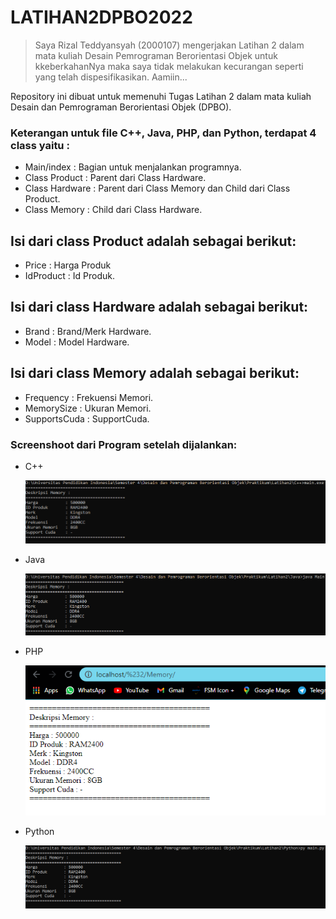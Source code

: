 # LATIHAN2DPBO2022

>Saya Rizal Teddyansyah (2000107) mengerjakan Latihan 2 dalam mata kuliah Desain Pemrograman Berorientasi Objek untuk kkeberkahanNya maka saya tidak melakukan kecurangan seperti yang telah dispesifikasikan.
Aamiin...

Repository ini dibuat untuk memenuhi Tugas Latihan 2 dalam mata kuliah Desain dan Pemrograman Berorientasi Objek (DPBO).


### Keterangan untuk file C++, Java, PHP, dan Python, terdapat 4 class yaitu :
- Main/index      : Bagian untuk menjalankan programnya.
- Class Product   : Parent dari Class Hardware.
- Class Hardware  : Parent dari Class Memory dan Child dari Class Product.
- Class Memory    : Child dari Class Hardware.

## Isi dari class Product adalah sebagai berikut:
- Price     : Harga Produk
- IdProduct : Id Produk.

## Isi dari class Hardware adalah sebagai berikut:
- Brand : Brand/Merk Hardware.
- Model : Model Hardware.

## Isi dari class Memory adalah sebagai berikut:
- Frequency     : Frekuensi Memori.
- MemorySize    : Ukuran Memori.
- SupportsCuda  : SupportCuda.

### Screenshoot dari Program setelah dijalankan:
- C++

  ![Latihan2_C++.png](https://github.com/rzltdysh17/LATIHAN2DPBO2022/blob/main/SS/Latihan2_C%2B%2B.png)

- Java

  ![Latihan2_Java.png](https://github.com/rzltdysh17/LATIHAN2DPBO2022/blob/main/SS/Latihan2_Java.png)

- PHP
  
  ![Latihan2_PHP.png](https://github.com/rzltdysh17/LATIHAN2DPBO2022/blob/main/SS/Latihan2_PHP.png)
  
- Python
  
  ![Latihan2_Puthon.png](https://github.com/rzltdysh17/LATIHAN2DPBO2022/blob/main/SS/Latihan2_Python.png)
